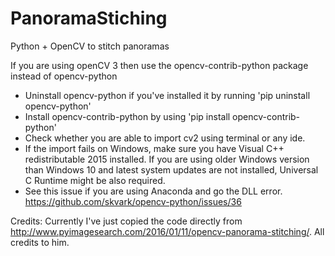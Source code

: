 # PanoramaStiching
Python + OpenCV to stitch panoramas

If you are using openCV 3 then use the opencv-contrib-python package instead of opencv-python
* Uninstall opencv-python if you've installed it by running 'pip uninstall opencv-python'
* Install opencv-contrib-python by using 'pip install opencv-contrib-python'
* Check whether you are able to import cv2 using terminal or any ide.
* If the import fails on Windows, make sure you have Visual C++ redistributable 2015 installed. If you are using older Windows version than Windows 10 and latest system updates are not installed, Universal C Runtime might be also required.
* See this issue if you are using Anaconda and go the DLL error. https://github.com/skvark/opencv-python/issues/36

Credits: Currently I've just copied the code directly from http://www.pyimagesearch.com/2016/01/11/opencv-panorama-stitching/. All credits to him.
